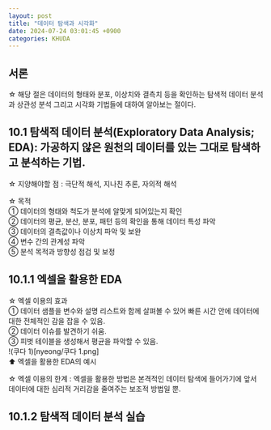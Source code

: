 ```yaml
---
layout: post
title: "데이터 탐색과 시각화"
date: 2024-07-24 03:01:45 +0900
categories: KHUDA
---
```

## **서론**
☆ 해당 절은 데이터의 형태와 분포, 이상치와 결측치 등을 확인하는 탐색적 데이터 분석과 상관성 분석 그리고 시각화 기법들에 대하여 알아보는 절이다.

## **10.1 탐색적 데이터 분석(Exploratory Data Analysis; EDA): 가공하지 않은 원천의 데이터를 있는 그대로 탐색하고 분석하는 기법.**
☆ 지양해야할 점 : 극단적 해석, 지나친 추론, 자의적 해석

☆ 목적   
➀ 데이터의 형태와 척도가 분석에 알맞게 되어있는지 확인   
➁ 데이터의 평균, 분산, 분포, 패턴 등의 확인을 통해 데이터 특성 파악     
➂ 데이터의 결측값이나 이상치 파악 및 보완    
➃ 변수 간의 관계성 파악    
➄ 분석 목적과 방향성 점검 및 보정

## **10.1.1 엑셀을 활용한 EDA**
☆ 엑셀 이용의 효과     
➀ 데이터 샘플을 변수와 설명 리스트와 함께 살펴볼 수 있어 빠른 시간 안에 데이터에 대한 전체적인 감을 잡을 수 있음.   
➁ 데이터 이슈를 발견하기 쉬움.     
➂ 피벗 테이블을 생성해서 평균을 파악할 수 있음.    
!(쿠다 1)[nyeong/쿠다 1.png]  
⬆︎ 엑셀을 활용한 EDA의 예시 

☆ 엑셀 이용의 한계 : 엑셀을 활용한 방법은 본격적인 데이터 탐색에 들어가기에 앞서 데이터에 대한 심리적 거리감을 줄여주는 보조적 방법일 뿐.

## **10.1.2 탐색적 데이터 분석 실습**
